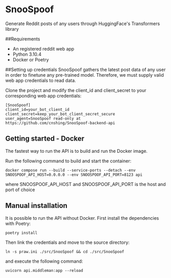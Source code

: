 # SnooSpoof
Generate Reddit posts of any users through HuggingFace's Transformers library


##Requirements
- An registered reddit web app
- Python 3.10.4 
- Docker or Poetry

##Setting up credentials
SnooSpoof gathers the latest post data of any user in order to finetune any pre-trained model. Therefore, we must supply
valid web app credentials to read data.

Clone the project and modify the client_id and client_secret to your corresponding web app credentials:
```
[SnooSpoof]
client_id=your_bot_client_id
client_secret=keep_your_bot_client_secret_secure
user_agent=SnooSpoof read-only at https://github.com/cnshing/SnooSpoof-backend-api
```

## Getting started - Docker
The fastest way to run the API is to build and run the Docker image.

Run the following command to build and start the container:
```
docker compose run --build --service-ports --detach --env SNOOSPOOF_API_HOST=0.0.0.0 --env SNOOSPOOF_API_PORT=8123 api
```
where SNOOSPOOF_API_HOST and SNOOSPOOF_API_PORT is the host and port of choice

## Manual installation
It is possible to run the API without Docker. First install the dependencies with Poetry:

```
poetry install
```

Then link the credentials and move to the source directory:
```
ln -s praw.ini ./src/SnooSpoof && cd ./src/SnooSpoof
```

and execute the following command:

```
uvicorn api.middleman:app --reload
```
